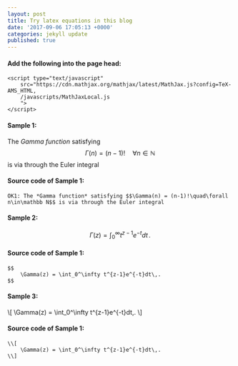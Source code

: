 ```yaml
---
layout: post
title: Try latex equations in this blog
date: '2017-09-06 17:05:13 +0000'
categories: jekyll update
published: true
--- 
```


<script type="text/javascript"
	src="https://cdn.mathjax.org/mathjax/latest/MathJax.js?config=TeX-AMS_HTML,
	/javascripts/MathJaxLocal.js
">
</script>

#### Add the following into the page head:

	<script type="text/javascript"
		src="https://cdn.mathjax.org/mathjax/latest/MathJax.js?config=TeX-AMS_HTML,
		/javascripts/MathJaxLocal.js
		">
	</script>

#### Sample 1:

The *Gamma function* satisfying $$\Gamma(n) = (n-1)!\quad\forall
n\in\mathbb N$$ is via through the Euler integral

#### Source code of Sample 1:

	OK1: The *Gamma function* satisfying $$\Gamma(n) = (n-1)!\quad\forall
	n\in\mathbb N$$ is via through the Euler integral


#### Sample 2:
$$
\Gamma(z) = \int_0^\infty t^{z-1}e^{-t}dt\,.
$$

#### Source code of Sample 1:

	$$
		\Gamma(z) = \int_0^\infty t^{z-1}e^{-t}dt\,.
	$$

#### Sample 3:
\\[
\Gamma(z) = \int_0^\infty t^{z-1}e^{-t}dt\,.
\\]

#### Source code of Sample 1:

	\\[
		\Gamma(z) = \int_0^\infty t^{z-1}e^{-t}dt\,.
	\\]

